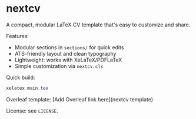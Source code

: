 # nextcv

A compact, modular LaTeX CV template that's easy to customize and share.

Features:

- Modular sections in `sections/` for quick edits
- ATS-friendly layout and clean typography
- Lightweight: works with XeLaTeX/PDFLaTeX
- Simple customization via `nextcv.cls`

Quick build:

```powershell
xelatex main.tex
```

Overleaf template: [Add Overleaf link here](nextcv template)

License: see `LICENSE`.



